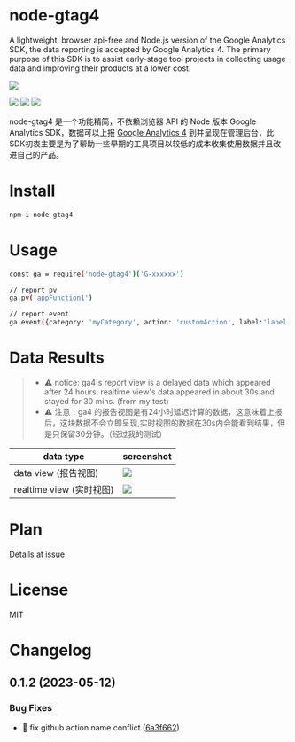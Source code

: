 # node-gtag4

 A lightweight, browser api-free and Node.js version of the Google Analytics SDK, the data reporting is accepted by Google Analytics 4.
 The primary purpose of this SDK is to assist early-stage tool projects in collecting usage data and improving their products at a lower cost.

![](https://cdn.jsdelivr.net/gh/danni-cool/blog.danni.cool/cdn/image/logo-nodeGtag.png)

 ![](https://img.shields.io/github/actions/workflow/status/danni-cool/node-gtag4/release.yml) ![](https://img.shields.io/npm/v/node-gtag4) ![](https://img.shields.io/npm/dw/node-gtag4)

node-gtag4 是一个功能精简，不依赖浏览器 API 的 Node 版本 Google Analytics SDK，数据可以上报 [Google Analytics 4](https://analytics.google.com/analytics/web/) 到并呈现在管理后台，此SDK初衷主要是为了帮助一些早期的工具项目以较低的成本收集使用数据并且改进自己的产品。

# Install

```bash
npm i node-gtag4
```

# Usage

```bash
const ga = require('node-gtag4')('G-xxxxxx')

// report pv
ga.pv('appFunction1')

// report event
ga.event({category: 'myCategory', action: 'customAction', label:'label', value: 1})

```

# Data Results

> - ⚠️ notice: ga4's report view is a delayed data which appeared after 24 hours, realtime view's data appeared in about 30s and stayed for 30 mins. (from my test)
> - ⚠️ 注意：ga4 的报告视图是有24小时延迟计算的数据，这意味着上报后，这块数据不会立即呈现,实时视图的数据在30s内会能看到结果，但是只保留30分钟。（经过我的测试）

data type | screenshot |
--- | --- |
data view (报告视图) | ![](https://cdn.jsdelivr.net/gh/danni-cool/blog.danni.cool/cdn/image/ga-effect-screenshot.png) | 
realtime view (实时视图) | ![](https://cdn.jsdelivr.net/gh/danni-cool/blog.danni.cool/cdn/image/ga-realtime-screenshot.png) | 

# Plan

[Details at issue](https://github.com/danni-cool/node-gtag4/issues/1)


# License

MIT



# Changelog


## 0.1.2 (2023-05-12)

### Bug Fixes

* 🐛 fix github action name conflict ([6a3f662](https://github.com/danni-cool/node-gtag/commit/6a3f662141ac4e875b05c24dca6f8acd98863405))


